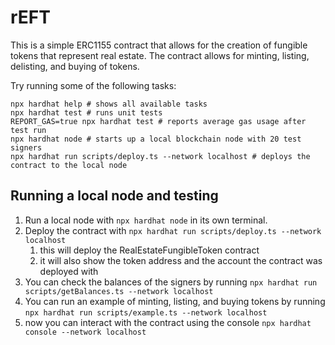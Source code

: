 # rEFT

This is a simple ERC1155 contract that allows for the creation of fungible tokens that represent real estate. The contract allows for minting, listing, delisting, and buying of tokens.

Try running some of the following tasks:

```shell
npx hardhat help # shows all available tasks
npx hardhat test # runs unit tests
REPORT_GAS=true npx hardhat test # reports average gas usage after test run
npx hardhat node # starts up a local blockchain node with 20 test signers
npx hardhat run scripts/deploy.ts --network localhost # deploys the contract to the local node
```

## Running a local node and testing

1. Run a local node with `npx hardhat node` in its own terminal.
2. Deploy the contract with `npx hardhat run scripts/deploy.ts --network localhost`
   1. this will deploy the RealEstateFungibleToken contract
   2. it will also show the token address and the account the contract was deployed with
3. You can check the balances of the signers by running `npx hardhat run scripts/getBalances.ts --network localhost`
4. You can run an example of minting, listing, and buying tokens by running `npx hardhat run scripts/example.ts --network localhost`
5. now you can interact with the contract using the console `npx hardhat console --network localhost`
